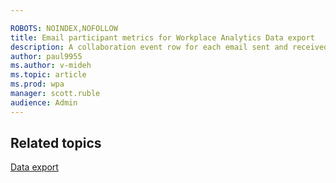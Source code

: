 ```yaml
---

ROBOTS: NOINDEX,NOFOLLOW
title: Email participant metrics for Workplace Analytics Data export
description: A collaboration event row for each email sent and received
author: paul9955
ms.author: v-mideh
ms.topic: article
ms.prod: wpa
manager: scott.ruble
audience: Admin
---
```




## Related topics

[Data export](./data-access.md)